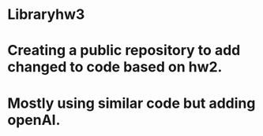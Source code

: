 # Libraryhw3
# Creating a public repository to add changed to code based on hw2.
# Mostly using similar code but adding openAI.

